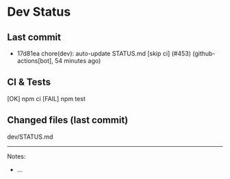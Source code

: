 # Dev Status

## Last commit
- 17d81ea chore(dev): auto-update STATUS.md [skip ci] (#453) (github-actions[bot], 54 minutes ago)
## CI & Tests
[OK] npm ci
[FAIL] npm test

## Changed files (last commit)
dev/STATUS.md

---
Notes:
- ...
